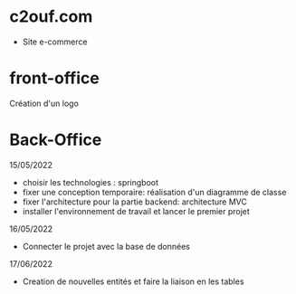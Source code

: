 # c2ouf.com
- Site e-commerce

# front-office
Création d'un logo 

























# Back-Office
15/05/2022
- choisir les technologies : springboot
- fixer une conception temporaire: réalisation d'un diagramme de classe
- fixer l'architecture pour la partie backend: architecture MVC 
- installer l'environnement de travail et lancer le premier projet

16/05/2022
- Connecter le projet avec la base de données

17/06/2022
- Creation de nouvelles entités et faire la liaison en les tables 






























